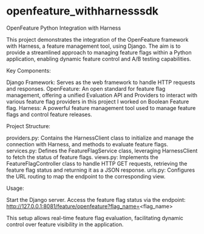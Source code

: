 # openfeature_withharnesssdk

OpenFeature Python Integration with Harness

This project demonstrates the integration of the OpenFeature framework with Harness, a feature management tool, using Django. 
The aim is to provide a streamlined approach to managing feature flags within a Python application, enabling dynamic feature control and A/B testing capabilities.

Key Components:

Django Framework: Serves as the web framework to handle HTTP requests and responses.
OpenFeature: An open standard for feature flag management, offering a unified Evaluation API and Providers to interact with various feature flag providers in this project I worked on  Boolean Feature flag.
Harness: A powerful feature management tool used to manage feature flags and control feature releases.

Project Structure:

providers.py: Contains the HarnessClient class to initialize and manage the connection with Harness, and methods to evaluate feature flags.
services.py: Defines the FeatureFlagService class, leveraging HarnessClient to fetch the status of feature flags.
views.py: Implements the FeatureFlagController class to handle HTTP GET requests, retrieving the feature flag status and returning it as a JSON response.
urls.py: Configures the URL routing to map the endpoint to the corresponding view.

Usage:

Start the Django server.
Access the feature flag status via the endpoint: http://127.0.0.1:8081/feature/openfeature?flag_name=<flag_name>

This setup allows real-time feature flag evaluation, facilitating dynamic control over feature visibility in the application.

